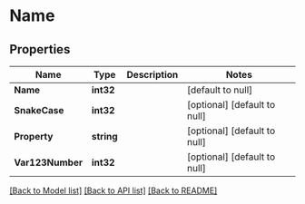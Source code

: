 # Name

## Properties
Name | Type | Description | Notes
------------ | ------------- | ------------- | -------------
**Name** | **int32** |  | [default to null]
**SnakeCase** | **int32** |  | [optional] [default to null]
**Property** | **string** |  | [optional] [default to null]
**Var123Number** | **int32** |  | [optional] [default to null]

[[Back to Model list]](../README.md#documentation-for-models) [[Back to API list]](../README.md#documentation-for-api-endpoints) [[Back to README]](../README.md)


